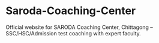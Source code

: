 # Saroda-Coaching-Center
Official website for SARODA Coaching Center, Chittagong – SSC/HSC/Admission test coaching with expert faculty.
